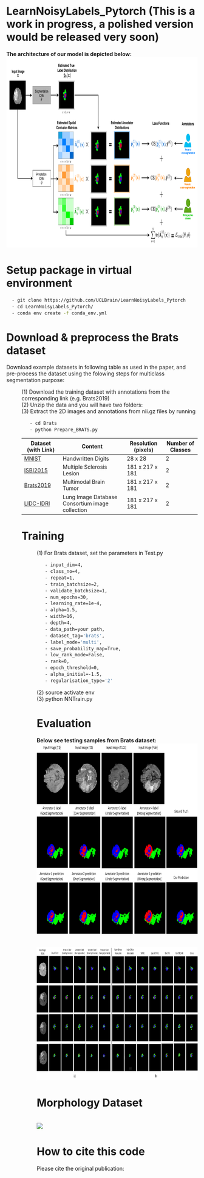 # LearnNoisyLabels_Pytorch (This is a work in progress, a polished version would be released very soon)

**The architecture of our model is depicted below:**
<br>
 <img height="500" src="figures/NIPS.png" />
 </br>

# Setup package in virtual environment
```sh
  - git clone https://github.com/UCLBrain/LearnNoisyLabels_Pytorch
  - cd LearnNoisyLabels_Pytorch/
  - conda env create -f conda_env.yml
```
# Download & preprocess the Brats dataset

Download example datasets in following table as used in the paper, and pre-process the dataset using the folowing steps for multiclass segmentation purpose:

<dl>
  <dd>(1) Download the training dataset with annotations from the corresponding link (e.g. Brats2019)
  <dd>(2) Unzip the data and you will have two folders: 
  <dd>(3) Extract the 2D images and annotations from nii.gz files by running
   
   ```sh
      - cd Brats
      - python Prepare_BRATS.py
   ```

| Dataset (with Link) | Content | Resolution (pixels) | Number of Classes |
| ------------- | ------------- | ------------- | ------------- |
| [MNIST](http://yann.lecun.com/exdb/mnist/)  | Handwritten Digits | 28 x 28 | 2 |
| [ISBI2015](https://smart-stats-tools.org/lesion-challenge) | Multiple Sclerosis Lesion  | 181 x 217 x 181 | 2 |
| [Brats2019](https://www.med.upenn.edu/cbica/brats-2019/) | Multimodal Brain Tumor  | 181 x 217 x 181 | 2 |
| [LIDC-IDRI](https://wiki.cancerimagingarchive.net/display/Public/LIDC-IDRI) | Lung Image Database Consortium image collection | 181 x 217 x 181 | 2 |

# Training
<dl>
  <dd>(1) For Brats dataset, set the parameters in Test.py
   
   ```sh
      - input_dim=4,
      - class_no=4,
      - repeat=1,
      - train_batchsize=2,
      - validate_batchsize=1,
      - num_epochs=30,
      - learning_rate=1e-4,
      - alpha=1.5,
      - width=16,
      - depth=4,
      - data_path=your path,
      - dataset_tag='brats',
      - label_mode='multi',
      - save_probability_map=True,
      - low_rank_mode=False,
      - rank=0,
      - epoch_threshold=0,
      - alpha_initial=-1.5,
      - regularisation_type='2'
   ```
   <dd>(2) source activate env
   <dd>(3) python NNTrain.py
    
# Evaluation

**Below see testing samples from Brats dataset:**
<br>
 <img height="500" src="figures/Brats_1.jpg" />
 </br>

<br>
 <img height="350" src="figures/brats-compare.jpg" />
 </br>

# Morphology Dataset

<br>
 <img height="500" src="figures/Morph.png" />
 </br>

# How to cite this code
Please cite the original publication:
